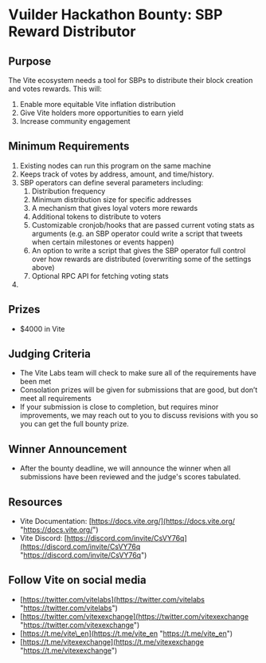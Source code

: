 # Vuilder Hackathon Bounty: SBP Reward Distributor

## Purpose
The Vite ecosystem needs a tool for SBPs to distribute their block creation	and votes rewards. This will:
1. Enable more equitable Vite inflation distribution
2. Give Vite holders more opportunities to earn yield
3. Increase community engagement

## Minimum Requirements
1. Existing nodes can run this program on the same machine
2. Keeps track of votes by address, amount, and time/history.
3. SBP operators can define several parameters including:
	1. Distribution frequency
	2. Minimum distribution size for specific addresses
	3. A mechanism that gives loyal voters more rewards
	4. Additional tokens to distribute to voters
	5. Customizable cronjob/hooks that are passed current voting stats as arguments (e.g. an SBP operator could write a script that tweets when certain milestones or events happen)
	6. An option to write a script that gives the SBP operator full control over how rewards are distributed (overwriting some of the settings above)
	7. Optional RPC API for fetching voting stats
4. 

## Prizes
- $4000 in Vite

## Judging Criteria
- The Vite Labs team will check to make sure all of the requirements have been met
- Consolation prizes will be given for submissions that are good, but don’t meet all requirements
- If your submission is close to completion, but requires minor improvements, we may reach out to you to discuss revisions with you so you can get the full bounty prize.

## Winner Announcement
- After the bounty deadline, we will announce the winner when all submissions have been reviewed and the judge's scores tabulated.

## Resources
- Vite Documentation: [https://docs.vite.org/](https://docs.vite.org/ "https://docs.vite.org/")
- Vite Discord: [https://discord.com/invite/CsVY76q](https://discord.com/invite/CsVY76q "https://discord.com/invite/CsVY76q")

## Follow Vite on social media
- [https://twitter.com/vitelabs](https://twitter.com/vitelabs "https://twitter.com/vitelabs")
- [https://twitter.com/vitexexchange](https://twitter.com/vitexexchange "https://twitter.com/vitexexchange")
- [https://t.me/vite\_en](https://t.me/vite_en "https://t.me/vite_en")
- [https://t.me/vitexexchange](https://t.me/vitexexchange "https://t.me/vitexexchange")